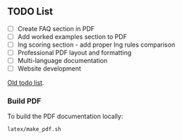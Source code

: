 ## TODO List

- [ ] Create FAQ section in PDF
- [ ] Add worked examples section to PDF
- [ ] Ing scoring section - add proper Ing rules comparison
- [ ] Professional PDF layout and formatting
- [ ] Multi-language documentation
- [ ] Website development

[Old todo list](https://docs.google.com/document/d/1Ur_s500xiNctxnPkjInWZXd4CpYiCYdclqEv5qYSJv8/edit?tab=t.0#heading=h.mlu38yrrkqup).

### Build PDF

To build the PDF documentation locally:
```bash
latex/make_pdf.sh
```
